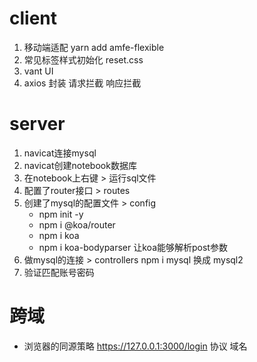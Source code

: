 # client
1. 移动端适配   yarn add amfe-flexible
2. 常见标签样式初始化   reset.css
3. vant UI
4. axios 封装 请求拦截 响应拦截

# server
1. navicat连接mysql
2. navicat创建notebook数据库
3. 在notebook上右键 > 运行sql文件
4. 配置了router接口 > routes
5. 创建了mysql的配置文件 > config  
    - npm init -y
    - npm i @koa/router
    - npm i koa
    - npm i koa-bodyparser 让koa能够解析post参数
6. 做mysql的连接 > controllers      npm i mysql  换成 mysql2
7. 验证匹配账号密码

# 跨域
- 浏览器的同源策略
https://127.0.0.1:3000/login
协议 域名 